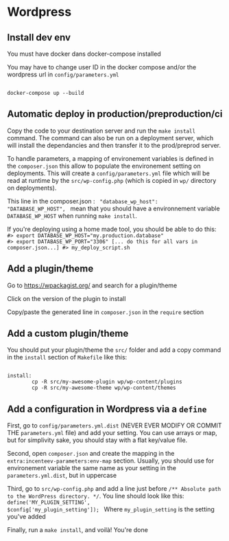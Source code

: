 Wordpress
====

Install dev env
---------------

You must have docker dans docker-compose installed

You may have to change user ID in the docker compose and/or the wordpress url in `config/parameters.yml`

<code>
docker-compose up --build
</code>

Automatic deploy in production/preproduction/ci
-----------------------------------------------
Copy the code to your destination server and run the `make install` command. The command can also be run on a deployment server, which will install the dependancies and then transfer it to the prod/preprod server.

To handle parameters, a mapping of environement variables is defined in the `composer.json` this allow to populate the environement setting on deployments. This will create a `config/parameters.yml` file which will be read at runtime by the `src/wp-config.php` (which is copied in `wp/` directory on deployments).

This line in the composer.json :
<code>
"database_wp_host": "DATABASE_WP_HOST",
</code>
mean that you should have a environnement variable `DATABASE_WP_HOST` when running `make install`.

If you're deploying using a home made tool, you should be able to do this:
<code>
#> export DATABASE_WP_HOST="my.production.database"
#> export DATABASE_WP_PORT="3306"
[... do this for all vars in composer.json...]
#> my_deploy_script.sh
</code>


Add a plugin/theme
------------------
Go to https://wpackagist.org/ and search for a plugin/theme

Click on the version of the plugin to install

Copy/paste the generated line in `composer.json` in the `require` section



Add a custom plugin/theme
-------------------------
You should put your plugin/theme the `src/` folder and add a copy command in the `install` section of `Makefile` like this:

<code>
install:
        cp -R src/my-awesome-plugin wp/wp-content/plugins
        cp -R src/my-awesome-theme wp/wp-content/themes
</code>

Add a configuration in Wordpress via a `define`
-----------------------------------------------
First, go to `config/parameters.yml.dist` (NEVER EVER MODIFY OR COMMIT THE `parameters.yml` file) and add your setting. You can use arrays or map, but for simplivity sake, you should stay with a flat key/value file.

Second, open `composer.json` and create the mapping in the `extra:incenteev-parameters:env-map` section. Usually, you should use for environement variable the same name as your setting in the `parameters.yml.dist`, but in uppercase

Third, go to `src/wp-config.php` and add a line just before `/** Absolute path to the WordPress directory. */`. You line should look like this:
<code>
define('MY_PLUGIN_SETTING', $config['my_plugin_setting']);
</code>
Where `my_plugin_setting` is the setting you've added

Finally, run a `make install`, and voilà! You're done

